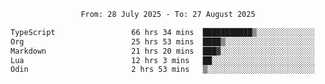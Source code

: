 <div align="center">
<p style="text-align: center;">
<!--START_SECTION:waka-->

```txt
From: 28 July 2025 - To: 27 August 2025

TypeScript                 66 hrs 34 mins  ███████████▒░░░░░░░░░░░░░   45.40 %
Org                        25 hrs 53 mins  ████▒░░░░░░░░░░░░░░░░░░░░   17.66 %
Markdown                   21 hrs 20 mins  ███▓░░░░░░░░░░░░░░░░░░░░░   14.56 %
Lua                        12 hrs 3 mins   ██░░░░░░░░░░░░░░░░░░░░░░░   08.22 %
Odin                       2 hrs 53 mins   ▒░░░░░░░░░░░░░░░░░░░░░░░░   01.97 %
```

<!--END_SECTION:waka-->
</p>
</div>
